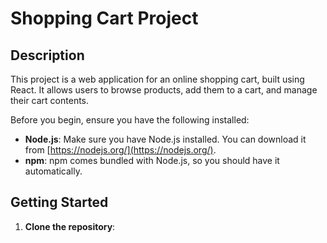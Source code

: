 # Shopping Cart Project

## Description

This project is a web application for an online shopping cart, built using React. It allows users to browse products, add them to a cart, and manage their cart contents.


Before you begin, ensure you have the following installed:

*   **Node.js**: Make sure you have Node.js installed. You can download it from [https://nodejs.org/](https://nodejs.org/).
*   **npm**: npm comes bundled with Node.js, so you should have it automatically.

## Getting Started

1.  **Clone the repository**:


